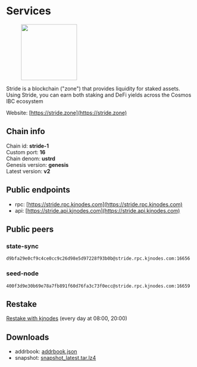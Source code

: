 # Services

<figure><img src="https://raw.githubusercontent.com/kj89/testnet_manuals/main/pingpub/logos/stride.png" width="150" alt=""><figcaption></figcaption></figure>

Stride is a blockchain ("zone") that provides liquidity for staked assets.  Using Stride, you can earn both staking and DeFi yields across the Cosmos IBC ecosystem

Website: [https://stride.zone](https://stride.zone)

## Chain info

Chain id: **stride-1**\
Custom port: **16**\
Chain denom: **ustrd**\
Genesis version: **genesis**\
Latest version: **v2**

## Public endpoints

* rpc: [https://stride.rpc.kjnodes.com](https://stride.rpc.kjnodes.com)
* api: [https://stride.api.kjnodes.com](https://stride.api.kjnodes.com)

## Public peers

### state-sync

```
d9bfa29e0cf9c4ce0cc9c26d98e5d97228f93b0b@stride.rpc.kjnodes.com:16656
```

### seed-node

```
400f3d9e30b69e78a7fb891f60d76fa3c73f0ecc@stride.rpc.kjnodes.com:16659
```

## Restake

[Restake with kjnodes](https://restake.app/stride/stridevaloper1j8gkhtllnp252l6g6zwzea30e7pvzqttr9768n) (every day at 08:00, 20:00)
## Downloads

* addrbook: [addrbook.json](https://snapshots.kjnodes.com/stride/addrbook.json)
* snapshot: [snapshot_latest.tar.lz4](https://snapshots.kjnodes.com/stride/snapshot\_latest.tar.lz4)
